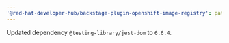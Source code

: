```yaml
---
'@red-hat-developer-hub/backstage-plugin-openshift-image-registry': patch
---
```


Updated dependency `@testing-library/jest-dom` to `6.6.4`.
